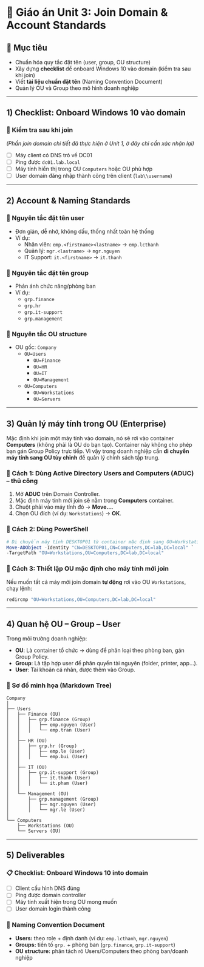 # 📘 Giáo án Unit 3: Join Domain & Account Standards

## 🎯 Mục tiêu
- Chuẩn hóa quy tắc đặt tên (user, group, OU structure)
- Xây dựng **checklist** để onboard Windows 10 vào domain (kiểm tra sau khi join)
- Viết **tài liệu chuẩn đặt tên** (Naming Convention Document)
- Quản lý OU và Group theo mô hình doanh nghiệp

---

## 1) Checklist: Onboard Windows 10 vào domain

### 🔹 Kiểm tra sau khi join
*(Phần join domain chi tiết đã thực hiện ở Unit 1, ở đây chỉ cần xác nhận lại)*  

- [ ] Máy client có DNS trỏ về DC01  
- [ ] Ping được `dc01.lab.local`  
- [ ] Máy tính hiển thị trong OU `Computers` hoặc OU phù hợp  
- [ ] User domain đăng nhập thành công trên client (`lab\\username`)  

---

## 2) Account & Naming Standards

### 🔹 Nguyên tắc đặt tên user
- Đơn giản, dễ nhớ, không dấu, thống nhất toàn hệ thống
- Ví dụ:
  - Nhân viên: `emp.<firstname><lastname>` → `emp.lcthanh`
  - Quản lý: `mgr.<lastname>` → `mgr.nguyen`
  - IT Support: `it.<firstname>` → `it.thanh`

### 🔹 Nguyên tắc đặt tên group
- Phản ánh chức năng/phòng ban
- Ví dụ:
  - `grp.finance`
  - `grp.hr`
  - `grp.it-support`
  - `grp.management`

### 🔹 Nguyên tắc OU structure
- OU gốc: `Company`
  - `OU=Users`
    - `OU=Finance`
    - `OU=HR`
    - `OU=IT`
    - `OU=Management`
  - `OU=Computers`
    - `OU=Workstations`
    - `OU=Servers`

---

## 3) Quản lý máy tính trong OU (Enterprise)

Mặc định khi join một máy tính vào domain, nó sẽ rơi vào container **Computers** (không phải là OU do bạn tạo). Container này không cho phép bạn gán Group Policy trực tiếp. Vì vậy trong doanh nghiệp cần **di chuyển máy tính sang OU tùy chỉnh** để quản lý chính sách tập trung.

### 🔹 Cách 1: Dùng Active Directory Users and Computers (ADUC) – thủ công
1. Mở **ADUC** trên Domain Controller.  
2. Mặc định máy tính mới join sẽ nằm trong **Computers** container.  
3. Chuột phải vào máy tính đó → **Move…**.  
4. Chọn OU đích (ví dụ: `Workstations`) → **OK**.  

### 🔹 Cách 2: Dùng PowerShell
```powershell
# Di chuyển máy tính DESKTOP01 từ container mặc định sang OU=Workstations
Move-ADObject -Identity "CN=DESKTOP01,CN=Computers,DC=lab,DC=local" `
-TargetPath "OU=Workstations,OU=Computers,DC=lab,DC=local"
```

### 🔹 Cách 3: Thiết lập OU mặc định cho máy tính mới join
Nếu muốn tất cả máy mới join domain **tự động** rơi vào OU `Workstations`, chạy lệnh:

```cmd
redircmp "OU=Workstations,OU=Computers,DC=lab,DC=local"
```

---

## 4) Quan hệ OU – Group – User

Trong môi trường doanh nghiệp:  
- **OU**: Là container tổ chức → dùng để phân loại theo phòng ban, gán Group Policy.  
- **Group**: Là tập hợp user để phân quyền tài nguyên (folder, printer, app…).  
- **User**: Tài khoản cá nhân, được thêm vào Group.  

### 🔹 Sơ đồ minh họa (Markdown Tree)
```
Company
│
├── Users
│   ├── Finance (OU)
│   │   ├── grp.finance (Group)
│   │   │   ├── emp.nguyen (User)
│   │   │   └── emp.tran (User)
│   │
│   ├── HR (OU)
│   │   ├── grp.hr (Group)
│   │   │   ├── emp.le (User)
│   │   │   └── emp.bui (User)
│   │
│   ├── IT (OU)
│   │   ├── grp.it-support (Group)
│   │   │   ├── it.thanh (User)
│   │   │   └── it.pham (User)
│   │
│   └── Management (OU)
│       ├── grp.management (Group)
│       │   ├── mgr.nguyen (User)
│       │   └── mgr.le (User)
│
└── Computers
    ├── Workstations (OU)
    └── Servers (OU)
```

---

## 5) Deliverables

### 📋 Checklist: Onboard Windows 10 into domain
- [ ] Client cấu hình DNS đúng
- [ ] Ping được domain controller
- [ ] Máy tính xuất hiện trong OU mong muốn
- [ ] User domain login thành công

### 📄 Naming Convention Document
- **Users:** theo role + định danh (ví dụ: `emp.lcthanh`, `mgr.nguyen`)  
- **Groups:** tiền tố `grp.` + phòng ban (`grp.finance`, `grp.it-support`)  
- **OU structure:** phân tách rõ Users/Computers theo phòng ban/doanh nghiệp  
